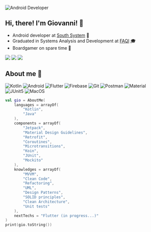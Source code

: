 ![Android Developer](https://1.bp.blogspot.com/-7A4WynwLsMw/XbBpCXG8fHI/AAAAAAAAMt4/uOa1bpLskYgrwGbllhSu2SDj_Mig8SXJQCLcBGAsYHQ/s1600/2000_600px.gif "Android Developer")
## Hi, there! I'm Giovanni! 👋

- Android developer at [South System](https://southsystem.com.br/ "South System") :iphone:
- Graduated in Systems Analysis and Development at [FAQI](https://qi.edu.br/ "FAQI") :mortar_board: 
- Boardgamer on spare time :game_die:

[<img src="https://img.shields.io/badge/twitter-%231DA1F2.svg?&style=for-the-badge&logo=twitter&logoColor=white" />](https://twitter.com/giovannicmelo) [<img src="https://img.shields.io/badge/medium-%2312100E.svg?&style=for-the-badge&logo=medium&logoColor=white" />](https://medium.com/web.gcm)  [<img src="https://img.shields.io/badge/linkedin-%230077B5.svg?&style=for-the-badge&logo=linkedin&logoColor=white" />](https://www.linkedin.com/in/giovanni-de-campos-melo-7b4a5532/)

## About me :bust_in_silhouette:
![Kotlin](https://img.shields.io/badge/Kotlin-0095D5?&style=for-the-badge&logo=kotlin&logoColor=white "Kotlin") ![Android](https://img.shields.io/badge/Android-3DDC84?style=for-the-badge&logo=android&logoColor=white "Android") ![Flutter](https://img.shields.io/badge/Flutter-02569B?style=for-the-badge&logo=flutter&logoColor=white "Flutter") ![Firebase](https://img.shields.io/badge/firebase-ffca28?style=for-the-badge&logo=firebase&logoColor=black "Firebase") ![Git](https://img.shields.io/badge/Git-F05032?style=for-the-badge&logo=git&logoColor=white "Git") ![Postman](https://img.shields.io/badge/Postman-FF6C37?style=for-the-badge&logo=Postman&logoColor=white "Postman") ![Material](https://img.shields.io/badge/Material--UI-0081CB?style=for-the-badge&logo=material-ui&logoColor=white "Material") ![JUnit5](https://img.shields.io/badge/Junit5-25A162?style=for-the-badge&logo=junit5&logoColor=white "JUnit5") ![MacOS](https://img.shields.io/badge/mac%20os-000000?style=for-the-badge&logo=apple&logoColor=white "MacOS")

```Kotlin
val gio = AboutMe(
    languages = arrayOf(
        "Kotlin", 
        "Java"
    ),
    components = arrayOf(
        "Jetpack",
        "Material Design Guidelines",
        "Retrofit", 
        "Coroutines", 
        "Microtransitions", 
        "Koin", 
        "JUnit", 
        "Mockito"
    ),
    knowledges = arrayOf(
        "MVVM", 
        "Clean Code",
        "Refactoring",
        "UML",
        "Design Patterns", 
        "SOLID principles", 
        "Clean Architecture",
        "Unit tests"
    ),
    nextTechs = "Flutter (in progress...)"
)
print(gio.toString())
```

<!--
## GitHub Stats :octocat:

![giovannicmelo github stats](https://github-readme-stats.vercel.app/api?username=giovannicmelo)
-->

<!--
**giovannicmelo/giovannicmelo** is a ✨ _special_ ✨ repository because its `README.md` (this file) appears on your GitHub profile.

Here are some ideas to get you started:

- 🔭 I’m currently working on ...
- 🌱 I’m currently learning ...
- 👯 I’m looking to collaborate on ...
- 🤔 I’m looking for help with ...
- 💬 Ask me about ...
- 📫 How to reach me: ...
- 😄 Pronouns: ...
- ⚡ Fun fact: ...
-->
